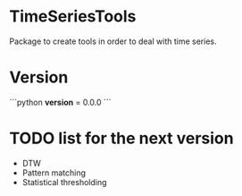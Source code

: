 # TimeSeriesTools
Package to create tools in order to deal with time series.

# Version
´´´python
__version__ = 0.0.0
´´´

# TODO list for the next version
* DTW
* Pattern matching
* Statistical thresholding
